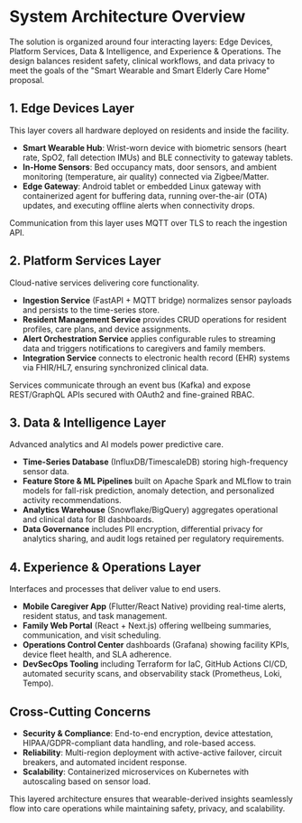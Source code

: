 # System Architecture Overview

The solution is organized around four interacting layers: Edge Devices, Platform Services, Data & Intelligence, and Experience & Operations. The design balances resident safety, clinical workflows, and data privacy to meet the goals of the "Smart Wearable and Smart Elderly Care Home" proposal.

## 1. Edge Devices Layer

This layer covers all hardware deployed on residents and inside the facility.

- **Smart Wearable Hub**: Wrist-worn device with biometric sensors (heart rate, SpO2, fall detection IMUs) and BLE connectivity to gateway tablets.
- **In-Home Sensors**: Bed occupancy mats, door sensors, and ambient monitoring (temperature, air quality) connected via Zigbee/Matter.
- **Edge Gateway**: Android tablet or embedded Linux gateway with containerized agent for buffering data, running over-the-air (OTA) updates, and executing offline alerts when connectivity drops.

Communication from this layer uses MQTT over TLS to reach the ingestion API.

## 2. Platform Services Layer

Cloud-native services delivering core functionality.

- **Ingestion Service** (FastAPI + MQTT bridge) normalizes sensor payloads and persists to the time-series store.
- **Resident Management Service** provides CRUD operations for resident profiles, care plans, and device assignments.
- **Alert Orchestration Service** applies configurable rules to streaming data and triggers notifications to caregivers and family members.
- **Integration Service** connects to electronic health record (EHR) systems via FHIR/HL7, ensuring synchronized clinical data.

Services communicate through an event bus (Kafka) and expose REST/GraphQL APIs secured with OAuth2 and fine-grained RBAC.

## 3. Data & Intelligence Layer

Advanced analytics and AI models power predictive care.

- **Time-Series Database** (InfluxDB/TimescaleDB) storing high-frequency sensor data.
- **Feature Store & ML Pipelines** built on Apache Spark and MLflow to train models for fall-risk prediction, anomaly detection, and personalized activity recommendations.
- **Analytics Warehouse** (Snowflake/BigQuery) aggregates operational and clinical data for BI dashboards.
- **Data Governance** includes PII encryption, differential privacy for analytics sharing, and audit logs retained per regulatory requirements.

## 4. Experience & Operations Layer

Interfaces and processes that deliver value to end users.

- **Mobile Caregiver App** (Flutter/React Native) providing real-time alerts, resident status, and task management.
- **Family Web Portal** (React + Next.js) offering wellbeing summaries, communication, and visit scheduling.
- **Operations Control Center** dashboards (Grafana) showing facility KPIs, device fleet health, and SLA adherence.
- **DevSecOps Tooling** including Terraform for IaC, GitHub Actions CI/CD, automated security scans, and observability stack (Prometheus, Loki, Tempo).

## Cross-Cutting Concerns

- **Security & Compliance**: End-to-end encryption, device attestation, HIPAA/GDPR-compliant data handling, and role-based access.
- **Reliability**: Multi-region deployment with active-active failover, circuit breakers, and automated incident response.
- **Scalability**: Containerized microservices on Kubernetes with autoscaling based on sensor load.

This layered architecture ensures that wearable-derived insights seamlessly flow into care operations while maintaining safety, privacy, and scalability.

